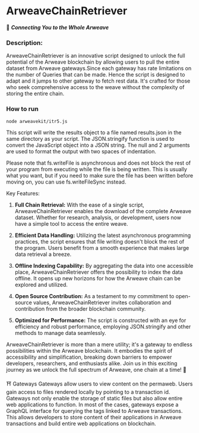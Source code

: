 # ArweaveChainRetriever

🔗 ***Connecting You to the Whole Arweave***

### **Description:**
ArweaveChainRetriever is an innovative script designed to unlock the full potential of the Arweave blockchain by allowing users to pull the entire dataset from Arweave gateways.Since each gateway has rate limitations on the number of Queries that can be made. Hence the script is designed to adapt and it jumps to other gateway to fetch rest data. It's crafted for those who seek comprehensive access to the weave without the complexity of storing the entire chain.

### How to run

`node arweavekit/itr5.js`

This script will write the results object to a file named results.json in the same directory as your script. The JSON.stringify function is used to convert the JavaScript object into a JSON string. The null and 2 arguments are used to format the output with two spaces of indentation.

Please note that fs.writeFile is asynchronous and does not block the rest of your program from executing while the file is being written. This is usually what you want, but if you need to make sure the file has been written before moving on, you can use fs.writeFileSync instead.

Key Features:

1. **Full Chain Retrieval:** With the ease of a single script, ArweaveChainRetriever enables the download of the complete Arweave dataset. Whether for research, analysis, or development, users now have a simple tool to access the entire weave.

2. **Efficient Data Handling:** Utilizing the latest asynchronous programming practices, the script ensures that file writing doesn't block the rest of the program. Users benefit from a smooth experience that makes large data retrieval a breeze.

3. **Offline Indexing Capability:** By aggregating the data into one accessible place, ArweaveChainRetriever offers the possibility to index the data offline. It opens up new horizons for how the Arweave chain can be explored and utilized.

4. **Open Source Contribution:** As a testament to my commitment to open-source values, ArweaveChainRetriever invites collaboration and contribution from the broader blockchain community.

5. **Optimized for Performance:** The script is constructed with an eye for efficiency and robust performance, employing JSON.stringify and other methods to manage data seamlessly.

ArweaveChainRetriever is more than a mere utility; it's a gateway to endless possibilities within the Arweave blockchain. It embodies the spirit of accessibility and simplification, breaking down barriers to empower developers, researchers, and enthusiasts alike. Join us in this exciting journey as we unlock the full spectrum of Arweave, one chain at a time! 🚀

⛩️ Gateways
Gateways allow users to view content on the permaweb. Users gain access to files rendered locally by pointing to a transaction id. Gateways not only enable the storage of static files but also allow entire web applications to function.
In most of the cases, gateways expose a GraphQL interface for querying the tags linked to Arweave transactions. This allows developers to store content of their applications in Arweave transactions and build entire web applications on blockchain.
